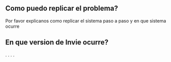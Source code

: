 ## Como puedo replicar el problema?
Por favor explicanos como replicar el sistema paso a paso y en que sistema ocurre
## En que version de Invie ocurre?
.
.
.
.
